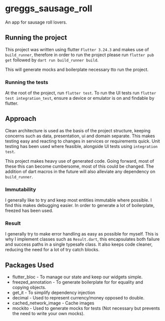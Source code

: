 # greggs_sausage_roll

An app for sausage roll lovers.

## Running the project

This project was written using flutter `Flutter 3.24.3` and makes use of `build_runner`, therefore in
order to run the project please run `flutter pub get` followed by `dart run build_runner build`.

This will generate mocks and boilerplate necessary tto run the project.

### Running the tests

At the root of the project, run `flutter test`. To run the UI tests run `flutter test integration_test`, 
ensure a device or emulator is on and findable by flutter.

## Approach

Clean architecture is used as the basis of the project structure, keeping concerns such as data,
presentation, ui and domain separate. This makes testing easy and reacting to changes in services or requirements quick.
Unit testing has been used where feasible, alongside UI tests using `integration test`.

This project makes heavy use of generated code. Going forward, most of these this can become cumbersome, most of this could be changed. The addition of dart macros in the future will also alleviate any dependency on `build_runner`.


### Immutability

I generally like to try and keep most entities immutable where possible. I find this makes debugging easier. In order to generate a lot of boilerplate, freezed has been used.


### Result
I generally try to make error handling as easy as possible for myself.
This is why I implement classes such as `Result.dart`, this encapsulates 
both failure and success paths in a single typesafe class. It also keeps code cleaner,
reducing the need for a lot of try catch blocks.


## Packages Used

* flutter_bloc - To manage our state and keep our widgets simple.
* freezed_annotation - To generate boilerplate for for equality and copying objects.
* get_it - To simplify dependency injection
* decimal - Used to represent currency/money opposed to double.
* cached_network_image - Cache images
* mockito - Used to generate mocks for tests (Not necessary but prevents the need to write your own mocks).